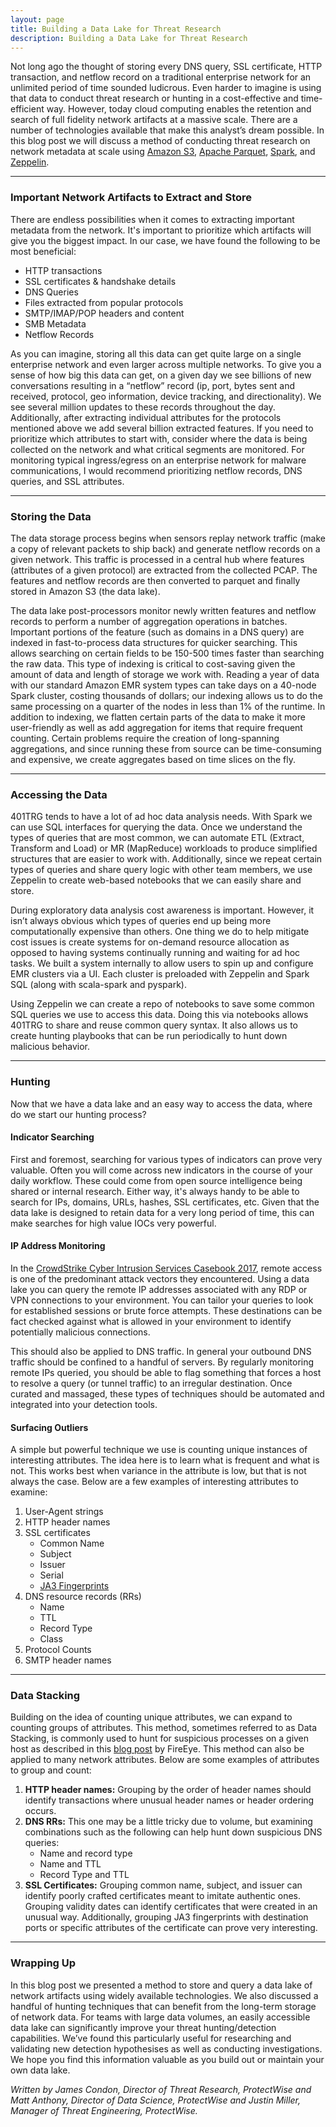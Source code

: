 ```yaml
---
layout: page
title: Building a Data Lake for Threat Research
description: Building a Data Lake for Threat Research
---
```


Not long ago the thought of storing every DNS query, SSL certificate, HTTP transaction, and netflow record on a traditional enterprise network for an unlimited period of time sounded ludicrous. Even harder to imagine is using that data to conduct threat research or hunting in a cost-effective and time-efficient way. However, today cloud computing enables the retention and search of full fidelity network artifacts at a massive scale. There are a number of technologies available that make this analyst’s dream possible. In this blog post we will discuss a method of conducting threat research on network metadata at scale using [Amazon S3](https://aws.amazon.com/s3/), [Apache Parquet](https://parquet.apache.org/), [Spark](https://spark.apache.org/), and [Zeppelin](https://zeppelin.apache.org/). 

---

### Important Network Artifacts to Extract and Store  

There are endless possibilities when it comes to extracting important metadata from the network. It's important to prioritize which artifacts will give you the biggest impact. In our case, we have found the following to be most beneficial:

- HTTP transactions
- SSL certificates & handshake details
- DNS Queries
- Files extracted from popular protocols
- SMTP/IMAP/POP headers and content
- SMB Metadata
- Netflow Records

As you can imagine, storing all this data can get quite large on a single enterprise network and even larger across multiple networks. To give you a sense of how big this data can get, on a given day we see billions of new conversations resulting in a “netflow” record (ip, port, bytes sent and received, protocol, geo information, device tracking, and directionality). We see several million updates to these records throughout the day. Additionally, after extracting individual attributes for the protocols mentioned above we add several billion extracted features. If you need to prioritize which attributes to start with, consider where the data is being collected on the network and what critical segments are monitored. For monitoring typical ingress/egress on an enterprise network for malware communications, I would recommend prioritizing netflow records, DNS queries, and SSL attributes.

---

### Storing the Data

The data storage process begins when sensors replay network traffic (make a copy of relevant packets to ship back) and generate netflow records on a given network. This traffic is processed in a central hub where features (attributes of a given protocol) are extracted from the collected PCAP. The features and netflow records are then converted to parquet and finally stored in Amazon S3 (the data lake). 

The data lake post-processors monitor newly written features and netflow records to perform a number of aggregation operations in batches. Important portions of the feature (such as domains in a DNS query) are indexed in fast-to-process data structures for quicker searching. This allows searching on certain fields to be 150-500 times faster than searching the raw data. This type of indexing is critical to cost-saving given the amount of data and length of storage we work with. Reading a year of data with our standard Amazon EMR system types can take days on a 40-node Spark cluster, costing thousands of dollars; our indexing allows us to do the same processing on a quarter of the nodes in less than 1% of the runtime. In addition to indexing, we flatten certain parts of the data to make it more user-friendly as well as add aggregation for items that require frequent counting. Certain problems require the creation of long-spanning aggregations, and since running these from source can be time-consuming and expensive, we create aggregates based on time slices on the fly. 

---

### Accessing the Data

401TRG tends to have a lot of ad hoc data analysis needs. With Spark we can use SQL interfaces for querying the data. Once we understand the types of queries that are most common, we can automate ETL (Extract, Transform and Load) or MR (MapReduce) workloads to produce simplified structures that are easier to work with. Additionally, since we repeat certain types of queries and share query logic with other team members, we use Zeppelin to create web-based notebooks that we can easily share and store.

During exploratory data analysis cost awareness is important. However, it isn’t always obvious which types of queries end up being more computationally expensive than others. One thing we do to help mitigate cost issues is create systems for on-demand resource allocation as opposed to having systems continually running and waiting for ad hoc tasks. We built a system internally to allow users to spin up and configure EMR clusters via a UI. Each cluster is preloaded with Zeppelin and Spark SQL (along with scala-spark and pyspark).

Using Zeppelin we can create a repo of notebooks to save some common SQL queries we use to access this data. Doing this via notebooks allows 401TRG to share and reuse common query syntax. It also allows us to create hunting playbooks that can be run periodically to hunt down malicious behavior. 

---

### Hunting

Now that we have a data lake and an easy way to access the data, where do we start our hunting process?

#### Indicator Searching

First and foremost, searching for various types of indicators can prove very valuable. Often you will come across new indicators in the course of your daily workflow. These could come from open source intelligence being shared or internal research. Either way, it's always handy to be able to search for IPs, domains, URLs, hashes, SSL certificates, etc. Given that the data lake is designed to retain data for a very long period of time, this can make searches for high value IOCs very powerful. 
 
#### IP Address Monitoring

In the [CrowdStrike Cyber Intrusion Services Casebook 2017](https://www.crowdstrike.com/resources/reports/cyber-intrusion-services-casebook/), remote access is one of the predominant attack vectors they encountered. Using a data lake you can query the remote IP addresses associated with any RDP or VPN connections to your environment. You can tailor your queries to look for established sessions or brute force attempts. These destinations can be fact checked against what is allowed in your environment to identify potentially malicious connections.

This should also be applied to DNS traffic. In general your outbound DNS traffic should be confined to a handful of servers. By regularly monitoring remote IPs queried, you should be able to flag something that forces a host to resolve a query (or tunnel traffic) to an irregular destination. Once curated and massaged, these types of techniques should be automated and integrated into your detection tools.

#### Surfacing Outliers

A simple but powerful technique we use is counting unique instances of interesting attributes. The idea here is to learn what is frequent and what is not. This works best when variance in the attribute is low, but that is not always the case. Below are a few examples of interesting attributes to examine:

1. User-Agent strings
2. HTTP header names
3. SSL certificates
    - Common Name
    - Subject
    - Issuer
    - Serial
    - [JA3 Fingerprints](https://github.com/salesforce/ja3)
4. DNS resource records (RRs)
    - Name 
    - TTL
    - Record Type
    - Class
4. Protocol Counts
5. SMTP header names

---

### Data Stacking

Building on the idea of counting unique attributes, we can expand to counting groups of attributes. This method, sometimes referred to as Data Stacking, is commonly used to hunt for suspicious processes on a given host as described in this [blog post](https://www.fireeye.com/blog/threat-research/2012/11/indepth-data-stacking.html) by FireEye. This method can also be applied to many network attributes. Below are some examples of attributes to group and count:

1. **HTTP header names:** Grouping by the order of header names should identify transactions where unusual header names or header ordering occurs. 
2. **DNS RRs:** This one may be a little tricky due to volume, but examining combinations such as the following can help hunt down suspicious DNS queries:
    - Name and record type
    - Name and TTL
    - Record Type and TTL
3. **SSL Certificates:** Grouping common name, subject, and issuer can identify poorly crafted certificates meant to imitate authentic ones. Grouping validity dates can identify certificates that were created in an unusual way. Additionally, grouping JA3 fingerprints with destination ports or specific attributes of the certificate can prove very interesting.

---

### Wrapping Up

In this blog post we presented a method to store and query a data lake of network artifacts using widely available technologies. We also discussed a handful of hunting techniques that can benefit from the long-term storage of network data. For teams with large data volumes, an easily accessible data lake can significantly improve your threat hunting/detection capabilities. We’ve found this particularly useful for researching and validating new detection hypothesises as well as conducting investigations. We hope you find this information valuable as you build out or maintain your own data lake.

*Written by James Condon, Director of Threat Research, ProtectWise and Matt Anthony, Director of Data Science, ProtectWise and Justin Miller, Manager of Threat Engineering, ProtectWise.*

